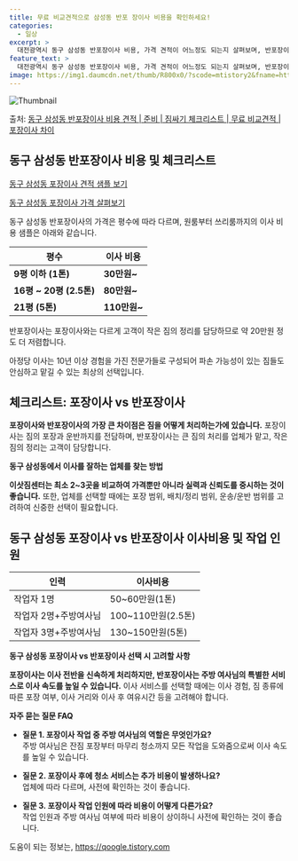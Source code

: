 ```yaml
---
title: 무료 비교견적으로 삼성동 반포 장이사 비용을 확인하세요!
categories:
  - 일상
excerpt: >
  대전광역시 동구 삼성동 반포장이사 비용, 가격 견적이 어느정도 되는지 살펴보며, 반포장이사를 준비함에 있어 짐싸기 준비 체크리스트가 무엇인지 보겠습니다. 마지막으로 포장이사와 차이점을 통해 무료 비교견적으로 어떤 것이 더 합리적인 선택인지 공유 드립니다.동구 삼성동 포장이사 견적 샘플 보기 👈 클릭동구 삼성동 포장이사 가격 살펴보기 👈 클릭동구 삼성동 반포장이사 평균 이사 비용평수동구 삼성동 평균 이사 비용원룸 이사9평 이하 (1톤)30만원~투룸/쓰리룸 이사16평 ~ 20평 (2.5톤)80만원~쓰리룸 이사21평 (5톤) ~110만원~우리집 무료 이사견적 받기 👈 클릭포장 vs 반포장: 가장 큰 차이점은?포장이사와 반포장이사의 가장 큰 차이점은 짐을 어떻게 처리하는가에 있습니다.포장이사는 이사 전반을..
feature_text: >
  대전광역시 동구 삼성동 반포장이사 비용, 가격 견적이 어느정도 되는지 살펴보며, 반포장이사를 준비함에 있어 짐싸기 준비 체크리스트가 무엇인지 보겠습니다. 마지막으로 포장이사와 차이점을 통해 무료 비교견적으로 어떤 것이 더 합리적인 선택인지 공유 드립니다.동구 삼성동 포장이사 견적 샘플 보기 👈 클릭동구 삼성동 포장이사 가격 살펴보기 👈 클릭동구 삼성동 반포장이사 평균 이사 비용평수동구 삼성동 평균 이사 비용원룸 이사9평 이하 (1톤)30만원~투룸/쓰리룸 이사16평 ~ 20평 (2.5톤)80만원~쓰리룸 이사21평 (5톤) ~110만원~우리집 무료 이사견적 받기 👈 클릭포장 vs 반포장: 가장 큰 차이점은?포장이사와 반포장이사의 가장 큰 차이점은 짐을 어떻게 처리하는가에 있습니다.포장이사는 이사 전반을..
image: https://img1.daumcdn.net/thumb/R800x0/?scode=mtistory2&fname=https%3A%2F%2Fblog.kakaocdn.net%2Fdn%2FWr8vh%2FbtsHb9BrIsr%2F5yhKXpchMgkjjKCU9p2NX0%2Fimg.webp
---
```


![Thumbnail](https://img1.daumcdn.net/thumb/R800x0/?scode=mtistory2&fname=https%3A%2F%2Fblog.kakaocdn.net%2Fdn%2FWr8vh%2FbtsHb9BrIsr%2F5yhKXpchMgkjjKCU9p2NX0%2Fimg.webp)

<p>출처: <a href="https://qoogle.tistory.com/9653" rel="dofollow">동구 삼성동 반포장이사 비용 견적 | 준비 | 짐싸기 체크리스트 | 무료 비교견적 | 포장이사 차이</a> </p>

## 동구 삼성동 반포장이사 비용 및 체크리스트

[동구 삼성동 포장이사 견적 샘플 보기](https://qoogle.tistory.com/9653)

[동구 삼성동 포장이사 가격 살펴보기](https://qoogle.tistory.com/9653)

동구 삼성동 반포장이사의 가격은 평수에 따라 다르며, 원룸부터 쓰리룸까지의 이사 비용 샘플은 아래와 같습니다.

**평수** | **이사 비용**  
---|---  
**9평 이하 (1톤)** | **30만원~**  
**16평 ~ 20평 (2.5톤)** | **80만원~**  
**21평 (5톤)** | **110만원~**  
  
반포장이사는 포장이사와는 다르게 고객이 작은 짐의 정리를 담당하므로 약 20만원 정도 더 저렴합니다.

아정당 이사는 10년 이상 경험을 가진 전문가들로 구성되어 파손 가능성이 있는 짐들도 안심하고 맡길 수 있는 최상의 선택입니다.

## **체크리스트: 포장이사 vs 반포장이사**

**포장이사와 반포장이사의 가장 큰 차이점은 짐을 어떻게 처리하는가에 있습니다.** 포장이사는 짐의 포장과 운반까지를 전담하며, 반포장이사는
큰 짐의 처리를 업체가 맡고, 작은 짐의 정리는 고객이 담당합니다.

**동구 삼성동에서 이사를 잘하는 업체를 찾는 방법**

**이삿짐센터는 최소 2~3곳을 비교하여 가격뿐만 아니라 실력과 신뢰도를 중시하는 것이 좋습니다.** 또한, 업체를 선택할 때에는 포장
범위, 배치/정리 범위, 운송/운반 범위를 고려하여 신중한 선택이 필요합니다.

## **동구 삼성동 포장이사 vs 반포장이사 이사비용 및 작업 인원**

**인력** | **이사비용**  
---|---  
작업자 1명 | 50~60만원(1톤)  
작업자 2명+주방여사님 | 100~110만원(2.5톤)  
작업자 3명+주방여사님 | 130~150만원(5톤)  
  
**동구 삼성동 포장이사 vs 반포장이사 선택 시 고려할 사항**

**포장이사는 이사 전반을 신속하게 처리하지만, 반포장이사는 주방 여사님의 특별한 서비스로 이사 속도를 높일 수 있습니다.** 이사 서비스를
선택할 때에는 이사 경험, 짐 종류에 따른 포장 여부, 이사 거리와 이사 후 여유시간 등을 고려해야 합니다.

**자주 묻는 질문 FAQ**

  * **질문 1. 포장이사 작업 중 주방 여사님의 역할은 무엇인가요?**  
주방 여사님은 잔짐 포장부터 마무리 청소까지 모든 작업을 도와줌으로써 이사 속도를 높일 수 있습니다.

  * **질문 2. 포장이사 후에 청소 서비스는 추가 비용이 발생하나요?**  
업체에 따라 다르며, 사전에 확인하는 것이 좋습니다.

  * **질문 3. 포장이사 작업 인원에 따라 비용이 어떻게 다른가요?**  
작업 인원과 주방 여사님 여부에 따라 비용이 상이하니 사전에 확인하는 것이 좋습니다.

 

도움이 되는 정보는, <a href="https://qoogle.tistory.com" rel="dofollow">https://qoogle.tistory.com</a>


